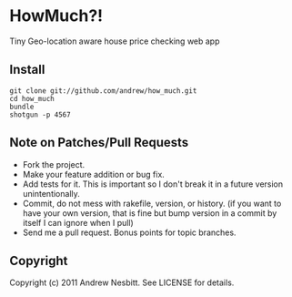 HowMuch?!
=========

Tiny Geo-location aware house price checking web app

Install
-------

    git clone git://github.com/andrew/how_much.git
    cd how_much
    bundle
    shotgun -p 4567

Note on Patches/Pull Requests
-----------------------------

 * Fork the project.
 * Make your feature addition or bug fix.
 * Add tests for it. This is important so I don't break it in a
   future version unintentionally.
 * Commit, do not mess with rakefile, version, or history.
   (if you want to have your own version, that is fine but bump version in a commit by itself I can ignore when I pull)
 * Send me a pull request. Bonus points for topic branches.

Copyright
---------

Copyright (c) 2011 Andrew Nesbitt. See LICENSE for details.